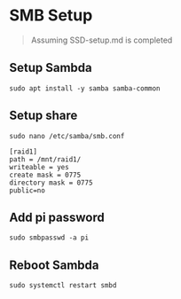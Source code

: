 # SMB Setup

> Assuming SSD-setup.md is completed

## Setup Sambda
```
sudo apt install -y samba samba-common
```

## Setup share
```
sudo nano /etc/samba/smb.conf
```

```
[raid1]
path = /mnt/raid1/
writeable = yes
create mask = 0775
directory mask = 0775
public=no
```

## Add pi password
```
sudo smbpasswd -a pi
```

## Reboot Sambda
```
sudo systemctl restart smbd
```
